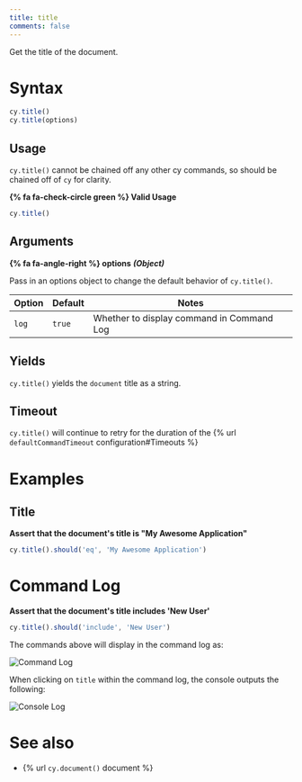 ```yaml
---
title: title
comments: false
---
```


Get the title of the document.

# Syntax

```javascript
cy.title()
cy.title(options)
```

## Usage

`cy.title()` cannot be chained off any other cy commands, so should be chained off of `cy` for clarity.

**{% fa fa-check-circle green %} Valid Usage**

```javascript
cy.title()    
```

## Arguments

**{% fa fa-angle-right %} options**  ***(Object)***

Pass in an options object to change the default behavior of `cy.title()`.

Option | Default | Notes
--- | --- | ---
`log` | `true` | Whether to display command in Command Log


## Yields

`cy.title()` yields the `document` title as a string.

## Timeout

`cy.title()` will continue to retry for the duration of the {% url `defaultCommandTimeout` configuration#Timeouts %}

# Examples

## Title

**Assert that the document's title is "My Awesome Application"**

```javascript
cy.title().should('eq', 'My Awesome Application')
```

# Command Log

**Assert that the document's title includes 'New User'**

```javascript
cy.title().should('include', 'New User')
```

The commands above will display in the command log as:

![Command Log](https://cloud.githubusercontent.com/assets/1271364/11459376/587ae9b8-96a3-11e5-86b4-ce7ba00ccda5.png)

When clicking on `title` within the command log, the console outputs the following:

![Console Log](https://cloud.githubusercontent.com/assets/1271364/11459377/5b8110e2-96a3-11e5-97e6-fbeb80f83277.png)

# See also

- {% url `cy.document()` document %}
